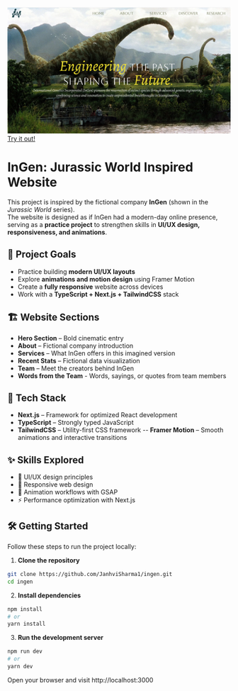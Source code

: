 ![InGen](./public/ingen-banner.png)
[Try it out!](https://ingen-93cf.vercel.app/)
# InGen: Jurassic World Inspired Website

This project is inspired by the fictional company **InGen** (shown in the _Jurassic World_ series).  
The website is designed as if InGen had a modern-day online presence, serving as a **practice project** to strengthen skills in **UI/UX design, responsiveness, and animations**.

## 🎯 Project Goals

- Practice building **modern UI/UX layouts**
- Explore **animations and motion design** using Framer Motion
- Create a **fully responsive** website across devices
- Work with a **TypeScript + Next.js + TailwindCSS** stack

## 🏗️ Website Sections

- **Hero Section** – Bold cinematic entry
- **About** – Fictional company introduction
- **Services** – What InGen offers in this imagined version
- **Recent Stats** – Fictional data visualization
- **Team** – Meet the creators behind InGen
- **Words from the Team** - Words, sayings, or quotes from team members  

## 🚀 Tech Stack

- **Next.js** – Framework for optimized React development
- **TypeScript** – Strongly typed JavaScript
- **TailwindCSS** – Utility-first CSS framework
-- **Framer Motion** – Smooth animations and interactive transitions  

## ✨ Skills Explored

- 🎨 UI/UX design principles
- 📱 Responsive web design
- 🎥 Animation workflows with GSAP
- ⚡ Performance optimization with Next.js

## 🛠️ Getting Started

Follow these steps to run the project locally:

1. **Clone the repository**

```bash
git clone https://github.com/JanhviSharma1/ingen.git
cd ingen
```

2. **Install dependencies**
```bash
npm install
# or
yarn install
```

3. **Run the development server**
```bash
npm run dev
# or
yarn dev
```

Open your browser and visit http://localhost:3000

